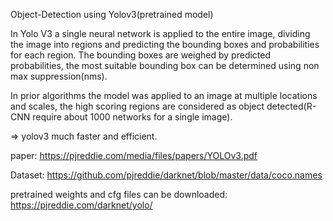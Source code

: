Object-Detection using Yolov3(pretrained model) 

In Yolo V3 a single neural network is applied to the entire image, dividing the image into 
regions and predicting the bounding boxes and probabilities for each region. The bounding 
boxes are weighed by predicted probabilities, the most suitable bounding box can be 
determined using non max suppression(nms).

In prior algorithms the model was applied to an image at multiple locations and scales, the high scoring regions are considered as object detected(R-CNN require about 
1000 networks for a single image).

=> yolov3 much faster and efficient.

paper: https://pjreddie.com/media/files/papers/YOLOv3.pdf

Dataset: https://github.com/pjreddie/darknet/blob/master/data/coco.names

pretrained weights and cfg files can be downloaded: https://pjreddie.com/darknet/yolo/
